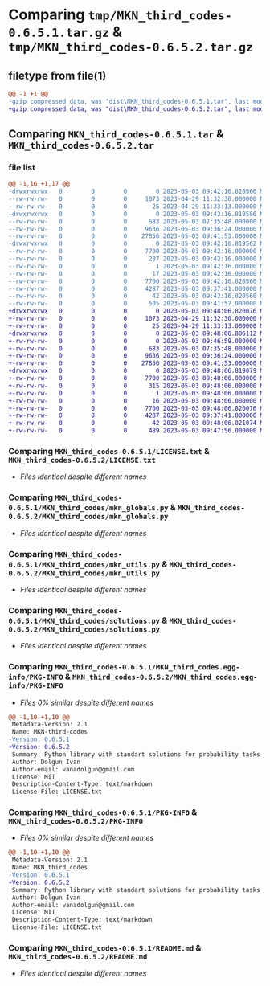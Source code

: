 # Comparing `tmp/MKN_third_codes-0.6.5.1.tar.gz` & `tmp/MKN_third_codes-0.6.5.2.tar.gz`

## filetype from file(1)

```diff
@@ -1 +1 @@
-gzip compressed data, was "dist\MKN_third_codes-0.6.5.1.tar", last modified: Wed May  3 09:42:16 2023, max compression
+gzip compressed data, was "dist\MKN_third_codes-0.6.5.2.tar", last modified: Wed May  3 09:48:06 2023, max compression
```

## Comparing `MKN_third_codes-0.6.5.1.tar` & `MKN_third_codes-0.6.5.2.tar`

### file list

```diff
@@ -1,16 +1,17 @@
-drwxrwxrwx   0        0        0        0 2023-05-03 09:42:16.820560 MKN_third_codes-0.6.5.1/
--rw-rw-rw-   0        0        0     1073 2023-04-29 11:32:30.000000 MKN_third_codes-0.6.5.1/LICENSE.txt
--rw-rw-rw-   0        0        0       25 2023-04-29 11:33:13.000000 MKN_third_codes-0.6.5.1/MANIFEST.in
-drwxrwxrwx   0        0        0        0 2023-05-03 09:42:16.810586 MKN_third_codes-0.6.5.1/MKN_third_codes/
--rw-rw-rw-   0        0        0      683 2023-05-03 07:35:48.000000 MKN_third_codes-0.6.5.1/MKN_third_codes/mkn_globals.py
--rw-rw-rw-   0        0        0     9636 2023-05-03 09:36:24.000000 MKN_third_codes-0.6.5.1/MKN_third_codes/mkn_utils.py
--rw-rw-rw-   0        0        0    27856 2023-05-03 09:41:53.000000 MKN_third_codes-0.6.5.1/MKN_third_codes/solutions.py
-drwxrwxrwx   0        0        0        0 2023-05-03 09:42:16.819562 MKN_third_codes-0.6.5.1/MKN_third_codes.egg-info/
--rw-rw-rw-   0        0        0     7700 2023-05-03 09:42:16.000000 MKN_third_codes-0.6.5.1/MKN_third_codes.egg-info/PKG-INFO
--rw-rw-rw-   0        0        0      287 2023-05-03 09:42:16.000000 MKN_third_codes-0.6.5.1/MKN_third_codes.egg-info/SOURCES.txt
--rw-rw-rw-   0        0        0        1 2023-05-03 09:42:16.000000 MKN_third_codes-0.6.5.1/MKN_third_codes.egg-info/dependency_links.txt
--rw-rw-rw-   0        0        0       17 2023-05-03 09:42:16.000000 MKN_third_codes-0.6.5.1/MKN_third_codes.egg-info/top_level.txt
--rw-rw-rw-   0        0        0     7700 2023-05-03 09:42:16.820560 MKN_third_codes-0.6.5.1/PKG-INFO
--rw-rw-rw-   0        0        0     4287 2023-05-03 09:37:41.000000 MKN_third_codes-0.6.5.1/README.md
--rw-rw-rw-   0        0        0       42 2023-05-03 09:42:16.820560 MKN_third_codes-0.6.5.1/setup.cfg
--rw-rw-rw-   0        0        0      505 2023-05-03 09:41:57.000000 MKN_third_codes-0.6.5.1/setup.py
+drwxrwxrwx   0        0        0        0 2023-05-03 09:48:06.820076 MKN_third_codes-0.6.5.2/
+-rw-rw-rw-   0        0        0     1073 2023-04-29 11:32:30.000000 MKN_third_codes-0.6.5.2/LICENSE.txt
+-rw-rw-rw-   0        0        0       25 2023-04-29 11:33:13.000000 MKN_third_codes-0.6.5.2/MANIFEST.in
+drwxrwxrwx   0        0        0        0 2023-05-03 09:48:06.806112 MKN_third_codes-0.6.5.2/MKN_third_codes/
+-rw-rw-rw-   0        0        0        0 2023-05-03 09:46:59.000000 MKN_third_codes-0.6.5.2/MKN_third_codes/__init__.py
+-rw-rw-rw-   0        0        0      683 2023-05-03 07:35:48.000000 MKN_third_codes-0.6.5.2/MKN_third_codes/mkn_globals.py
+-rw-rw-rw-   0        0        0     9636 2023-05-03 09:36:24.000000 MKN_third_codes-0.6.5.2/MKN_third_codes/mkn_utils.py
+-rw-rw-rw-   0        0        0    27856 2023-05-03 09:41:53.000000 MKN_third_codes-0.6.5.2/MKN_third_codes/solutions.py
+drwxrwxrwx   0        0        0        0 2023-05-03 09:48:06.819079 MKN_third_codes-0.6.5.2/MKN_third_codes.egg-info/
+-rw-rw-rw-   0        0        0     7700 2023-05-03 09:48:06.000000 MKN_third_codes-0.6.5.2/MKN_third_codes.egg-info/PKG-INFO
+-rw-rw-rw-   0        0        0      315 2023-05-03 09:48:06.000000 MKN_third_codes-0.6.5.2/MKN_third_codes.egg-info/SOURCES.txt
+-rw-rw-rw-   0        0        0        1 2023-05-03 09:48:06.000000 MKN_third_codes-0.6.5.2/MKN_third_codes.egg-info/dependency_links.txt
+-rw-rw-rw-   0        0        0       16 2023-05-03 09:48:06.000000 MKN_third_codes-0.6.5.2/MKN_third_codes.egg-info/top_level.txt
+-rw-rw-rw-   0        0        0     7700 2023-05-03 09:48:06.820076 MKN_third_codes-0.6.5.2/PKG-INFO
+-rw-rw-rw-   0        0        0     4287 2023-05-03 09:37:41.000000 MKN_third_codes-0.6.5.2/README.md
+-rw-rw-rw-   0        0        0       42 2023-05-03 09:48:06.821074 MKN_third_codes-0.6.5.2/setup.cfg
+-rw-rw-rw-   0        0        0      489 2023-05-03 09:47:56.000000 MKN_third_codes-0.6.5.2/setup.py
```

### Comparing `MKN_third_codes-0.6.5.1/LICENSE.txt` & `MKN_third_codes-0.6.5.2/LICENSE.txt`

 * *Files identical despite different names*

### Comparing `MKN_third_codes-0.6.5.1/MKN_third_codes/mkn_globals.py` & `MKN_third_codes-0.6.5.2/MKN_third_codes/mkn_globals.py`

 * *Files identical despite different names*

### Comparing `MKN_third_codes-0.6.5.1/MKN_third_codes/mkn_utils.py` & `MKN_third_codes-0.6.5.2/MKN_third_codes/mkn_utils.py`

 * *Files identical despite different names*

### Comparing `MKN_third_codes-0.6.5.1/MKN_third_codes/solutions.py` & `MKN_third_codes-0.6.5.2/MKN_third_codes/solutions.py`

 * *Files identical despite different names*

### Comparing `MKN_third_codes-0.6.5.1/MKN_third_codes.egg-info/PKG-INFO` & `MKN_third_codes-0.6.5.2/MKN_third_codes.egg-info/PKG-INFO`

 * *Files 0% similar despite different names*

```diff
@@ -1,10 +1,10 @@
 Metadata-Version: 2.1
 Name: MKN-third-codes
-Version: 0.6.5.1
+Version: 0.6.5.2
 Summary: Python library with standart solutions for probability tasks
 Author: Dolgun Ivan
 Author-email: vanadolgun@gmail.com
 License: MIT
 Description-Content-Type: text/markdown
 License-File: LICENSE.txt
```

### Comparing `MKN_third_codes-0.6.5.1/PKG-INFO` & `MKN_third_codes-0.6.5.2/PKG-INFO`

 * *Files 0% similar despite different names*

```diff
@@ -1,10 +1,10 @@
 Metadata-Version: 2.1
 Name: MKN_third_codes
-Version: 0.6.5.1
+Version: 0.6.5.2
 Summary: Python library with standart solutions for probability tasks
 Author: Dolgun Ivan
 Author-email: vanadolgun@gmail.com
 License: MIT
 Description-Content-Type: text/markdown
 License-File: LICENSE.txt
```

### Comparing `MKN_third_codes-0.6.5.1/README.md` & `MKN_third_codes-0.6.5.2/README.md`

 * *Files identical despite different names*


